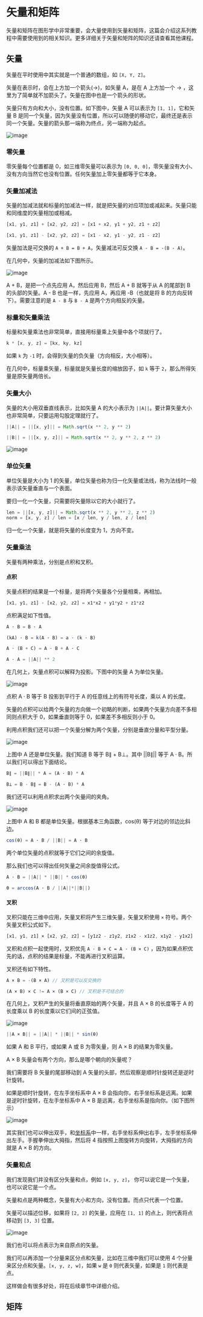 # 矢量和矩阵

矢量和矩阵在图形学中非常重要，会大量使用到矢量和矩阵，这篇会介绍这系列教程中需要使用到的相关知识。更多详细关于矢量和矩阵的知识还请查看其他课程。

## 矢量

矢量在平时使用中其实就是一个普通的数组，如 `[X, Y, Z]`。

矢量在表示时，会在上方加一个箭头(→)，如矢量 A，是在 A 上方加一个 → ，这里为了简单就不加箭头了。矢量在图中也是一个箭头的形状。

矢量只有方向和大小，没有位置。如下图中，矢量 A 可以表示为 `[1, 1]`，它和矢量 B 是同一个矢量，因为矢量没有位置，所以可以随便的移动它，最终还是表示同一个矢量。矢量的箭头那一端称为终点，另一端称为起点。

![image](https://user-images.githubusercontent.com/25923128/120911498-8b680980-c6ba-11eb-825e-3c2f48578f93.png)

### 零矢量

零矢量每个位置都是 0，如三维零矢量可以表示为 `[0, 0, 0]`，零矢量没有大小、没有方向当然它也没有位置。任何矢量加上零矢量都等于它本身。

### 矢量加减法

矢量的加减法就和标量的加减法一样，就是把矢量的对应项加或减起来。矢量只能和同维度的矢量相加或相减。

```js
[x1, y1, z1] + [x2, y2, z2] = [x1 + x2, y1 + y2, z1 + z2]

[x1, y1, z1] - [x2, y2, z2] = [x1 - x2, y1 - y2, z1 - z2]
```

矢量加法是可交换的 `A + B = B + A`，矢量减法可反交换 `A - B = -(B - A)`。

在几何中，矢量的加减法如下图所示。

![image](https://user-images.githubusercontent.com/25923128/120915828-887c1180-c6d8-11eb-9743-31aceb57d616.png)

A + B，是把一个点先应用 A，然后应用 B，然后 A + B 就等于从 A 的尾部到 B 的头部的矢量。A - B 也是一样，先应用 A，再应用 -B（也就是将 B 的方向反转下）。需要注意的是 `A - B` 与 `B - A` 是两个方向相反的矢量。 

### 标量和矢量乘法

标量和矢量乘法也非常简单，直接用标量乘上矢量中各个项就行了。

```js
k * [x, y, z] = [kx, ky, kz]
```

如果 `k` 为 `-1` 时，会得到矢量的负矢量（方向相反，大小相等）。

在几何中，标量乘矢量，标量就是矢量长度的缩放因子，如 `k` 等于 `2`，那么所得矢量是原矢量两倍长。

### 矢量大小

矢量的大小用双垂直线表示，比如矢量 A 的大小表示为 `||A||`。要计算矢量大小也非常简单，只要运用勾股定理就行了。

```js
||A|| = ||[x, y]|| = Math.sqrt(x ** 2, y ** 2)

||B|| = ||[x, y, z]|| = Math.sqrt(x ** 2, y ** 2, z ** 2)
```

![image](https://user-images.githubusercontent.com/25923128/120923449-2f74a380-c701-11eb-803a-b497aa015c60.png)

### 单位矢量

单位矢量是大小为 1 的矢量，单位矢量也称为归一化矢量或法线，称为法线时一般表示该矢量垂直与一个表面。

要归一化一个矢量，只需要将矢量除以它的大小就行了。

```js
len = ||[x, y, z]|| = Math.sqrt(x ** 2, y ** 2, z ** 2)
norm = [x, y, z] / len = [x / len, y / len, z / len]
```

归一化一个矢量，就是将矢量的长度变为 1，方向不变。

### 矢量乘法

矢量有两种乘法，分别是点积和叉积。

#### 点积

矢量点积的结果是一个标量，是将两个矢量各个分量相乘，再相加。

```js
[x1, y1, z1] · [x2, y2, z2] = x1*x2 + y1*y2 + z1*z2
```

点积满足如下性值。

```js
A · B = B · A

(kA) · B = k(A · B) = a · (k · B)

A · (B + C) = A · B + A · C

A · A = ||A|| ** 2
```

在几何上，矢量点积可以解释为投影。下图中的矢量 A 为单位矢量。

![image](https://user-images.githubusercontent.com/25923128/121217192-2e37a800-c8b4-11eb-9311-485a835e58a5.png)

点积 A · B 等于 B 投影到平行于 A 的任意线上的有符号长度，乘以 A 的长度。

矢量的点积可以给两个矢量的方向做一个初略的判断，如果两个矢量方向差不多相同则点积大于 0，如果垂直则等于 0，如果差不多相反则小于 0。

利用点积我们还可以把一个矢量分解为两个矢量，分别是垂直分量和平型分量。

![image](https://user-images.githubusercontent.com/25923128/120929271-fa754a80-c71a-11eb-802c-7c5ec1b657df.png)

上图中 A 还是单位矢量。我们知道 B 等于 B∥ + B⊥。其中 ||B∥|| 等于 A · B。所以我们可以得出下面结论。

```js
B∥ = ||B∥|| * A = (A · B) * A

B⊥ = B - B∥ = B - (A · B) * A
```

我们还可以利用点积求出两个矢量间的夹角。

![image](https://user-images.githubusercontent.com/25923128/120930415-b9336980-c71f-11eb-85f6-23ecf1312b0b.png)

上图中 A 和 B 都是单位矢量。根据基本三角函数，cos(θ) 等于对边的邻边比斜边。

```js
cos(θ) = A · B / ||B|| = A · B
```

两个单位矢量的点积就等于它们之间的余旋值。

那么我们也可以得出任何矢量之间余旋值得公式。

```js
A · B = ||A|| * ||B|| * cos(θ)

θ = arccos(A · B / ||A||*||B||)
```

#### 叉积

叉积只能在三维中应用，矢量叉积将产生三维矢量，矢量叉积使用 `×` 符号。两个矢量叉积公式如下。

```js
[x1, y1, z1] × [x2, y2, z2] = [y1z2 - z1y2, z1x2 - x1z2, x1y2 - y1x2]
```

叉积和点积一起使用时，叉积优先 `A · B × C = A · (B × C)` ，因为如果点积优先的话，点积的结果是标量，不能再进行叉积运算。

叉积还有如下特性。

```js
A × B = -(B × A) // 叉积是可以反交换的

(A × B) × C != A × (B × C) // 叉积是不可结合的
```

在几何上，叉积产生的矢量将垂直原始的两个矢量，并且 A × B 的长度等于 A 的长度乘以 B 的长度乘以它们间的正弦值。

![image](https://user-images.githubusercontent.com/25923128/121220652-62609800-c8b7-11eb-885c-31c0ba51c846.png)

```js
||A × B|| = ||A|| * ||B|| * sin(θ)
```

如果 A 和 B 平行，或如果 A 或 B 为零矢量，则 A × B 的结果为零矢量。

A × B 矢量会有两个方向，那么是哪个朝向的矢量呢？

我们需要将 B 矢量的尾部移动到 A 矢量的头部，然后观察是顺时针旋转还是逆时针旋转。

如果是顺时针旋转，在左手坐标系中 A × B 会指向你，右手坐标系是远离。如果是逆时针旋转，在左手坐标系中 A × B 是远离，右手坐标系是指向你。（如下图所示）

![image](https://user-images.githubusercontent.com/25923128/121222887-86bd7400-c8b9-11eb-8250-3a98240691fe.png)

其实我们也可以伸出双手，和[坐标系](/2-coordinate.md)中一样，右手坐标系伸出右手，左手坐标系伸出左手。手握拳伸出大拇指，然后将 4 指按照上图旋转方向旋转，大拇指的方向就是 A × B 的方向。

### 矢量和点

我们发现我们并没有区分矢量和点，例如 `[x, y, z]`， 你可以说它是一个矢量，也可以说它是一个点。

矢量和点是两种概念，矢量有大小和方向，没有位置。而点只代表一个位置。

矢量可以描述位移，如果将 `[2, 2]` 的矢量，应用在 `[1, 1]` 的点上，则代表将点移动到 `[3, 3]` 位置。

![image](https://user-images.githubusercontent.com/25923128/121225571-3c89c200-c8bc-11eb-8a47-ace4f8cd2bd0.png)

我们也可以将点表示为来自原点的矢量。

我们可以再添加一个分量来区分点和矢量，比如在三维中我们可以使用 4 个分量来区分点和矢量。`[x, y, z, w]`，如果 `w` 是 `0` 则代表矢量，如果是 `1` 则代表是点。

这样做会有很多好处，将在后续章节中详细介绍。

## 矩阵



